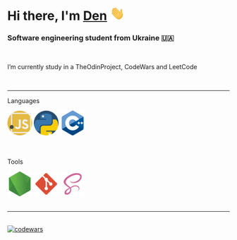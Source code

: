 <h1>Hi there, I'm <a href="https://github.com/DenisGas" target="_blank">Den</a> 
<img src="./img/Hi.gif" height="32"/></h1>
<h3>Software engineering student from Ukraine 🇺🇦</h3>

<br>

<p>I’m currently study in a TheOdinProject, CodeWars and LeetCode</p>

<br>

---
  
<div>
  <p>Languages</p>
  <img  height="56" src="./img/langs/js.png" alt ='js'>
  <img  height="56" src="./img/langs/py.png" alt ='python'>
   <img  height="56" src="./img/langs/c-.png" alt ='cpp'>
</div>

<br>
<br>

<div>
  <p>Tools</p>
  <img  height="56" src="./img/tools/node-js.png" alt ='codewars'>
  <img  height="56" src="./img/tools/git.png" alt ='git'>
  <img  height="56" src="./img/tools/scss.png" alt ='scss'>
</div>

<br>

---

<br>



<div>
   <a target="_blank" href = "https://www.codewars.com/users/DenisGas">
    <img src="https://www.codewars.com/users/DenisGas/badges/large" alt ='codewars'>
  </a>
</div>
